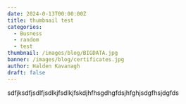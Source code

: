 ```yaml
---
date: 2024-0-13T00:00:00Z
title: thumbnail test
categories:
  - Busness
  - random
  - test
thumbnail: /images/blog/BIGDATA.jpg
banner: /images/blog/certificates.jpg
author: Halden Kavanagh
draft: false
---
```

sdfjksdfjsdlfjsdlkjfsdlkjfskdjhfhsgdhgfdsjhfghjsdgfhsjdgfds